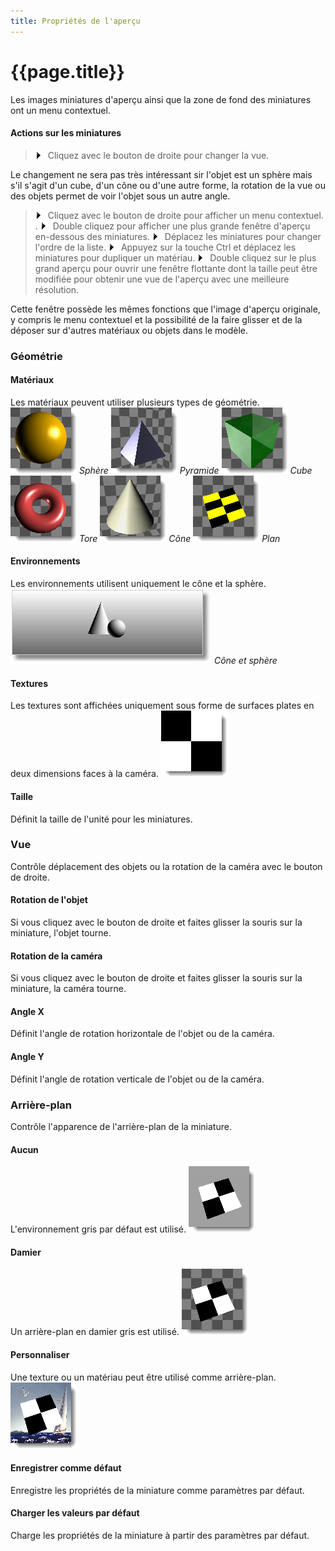 ```yaml
---
title: Propriétés de l'aperçu
---
```


# {{page.title}}
Les images miniatures d'aperçu ainsi que la zone de fond des miniatures ont un menu contextuel.

#### Actions sur les miniatures

>![images/number-onestep.gif](images/number-onestep.gif) Cliquez avec le bouton de droite pour changer la vue. 

Le changement ne sera pas très intéressant sir l'objet est un sphère mais s'il s'agit d'un cube, d'un cône ou d'une autre forme, la rotation de la vue ou des objets permet de voir l'objet sous un autre angle.

>![images/number-onestep.gif](images/number-onestep.gif) Cliquez avec le bouton de droite pour afficher un menu contextuel. .
>![images/number-onestep.gif](images/number-onestep.gif) Double cliquez pour afficher une plus grande fenêtre d'aperçu en-dessous des miniatures.
>![images/number-onestep.gif](images/number-onestep.gif) Déplacez les miniatures pour changer l'ordre de la liste.
>![images/number-onestep.gif](images/number-onestep.gif) Appuyez sur la touche Ctrl et déplacez les miniatures pour dupliquer un matériau.
>![images/number-onestep.gif](images/number-onestep.gif) Double cliquez sur le plus grand aperçu pour ouvrir une fenêtre flottante dont la taille peut être modifiée pour obtenir une vue de l'aperçu avec une meilleure résolution.

Cette fenêtre possède les mêmes fonctions que l'image d'aperçu originale, y compris le menu contextuel et la possibilité de la faire glisser et de la déposer sur d'autres matériaux ou objets dans le modèle.

### Géométrie

#### Matériaux
Les matériaux peuvent utiliser plusieurs types de géométrie.
![images/thumbnailsphere.png](images/thumbnailsphere.png) *Sphère*
![images/thumbnailpyramid.png](images/thumbnailpyramid.png) *Pyramide*
![images/thumbnailcube.png](images/thumbnailcube.png) *Cube*
![images/thumbnailtorus.png](images/thumbnailtorus.png) *Tore*
![images/thumbnailcone.png](images/thumbnailcone.png) *Cône*
![images/thumbnailplane.png](images/thumbnailplane.png) *Plan*

#### Environnements
Les environnements utilisent uniquement le cône et la sphère.
![images/environmentthumbnail.png](images/environmentthumbnail.png) *Cône et sphère*

#### Textures
Les textures sont affichées uniquement sous forme de surfaces plates en deux dimensions faces à la caméra.
![images/texturepreview.png](images/texturepreview.png)

#### Taille
Définit la taille de l'unité pour les miniatures.

### Vue
Contrôle déplacement des objets ou la rotation de la caméra avec le bouton de droite.

#### Rotation de l'objet
Si vous cliquez avec le bouton de droite et faites glisser la souris sur la miniature, l'objet tourne.

#### Rotation de la caméra
Si vous cliquez avec le bouton de droite et faites glisser la souris sur la miniature, la caméra tourne.

#### Angle X
Définit l'angle de rotation horizontale de l'objet ou de la caméra.

#### Angle Y
Définit l'angle de rotation verticale de l'objet ou de la caméra.

### Arrière-plan
Contrôle l'apparence de l'arrière-plan de la miniature.

#### Aucun
L'environnement gris par défaut est utilisé.
![images/thumbnailbackground-001.png](images/thumbnailbackground-001.png)

#### Damier
Un arrière-plan en damier gris est utilisé.
![images/thumbnailbackground-002.png](images/thumbnailbackground-002.png)

#### Personnaliser
Une texture ou un matériau peut être utilisé comme arrière-plan.
![images/thumbnailbackground-003.png](images/thumbnailbackground-003.png)

####  **Enregistrer comme défaut**
Enregistre les propriétés de la miniature comme paramètres par défaut.

####  **Charger les valeurs par défaut**
Charge les propriétés de la miniature à partir des paramètres par défaut.